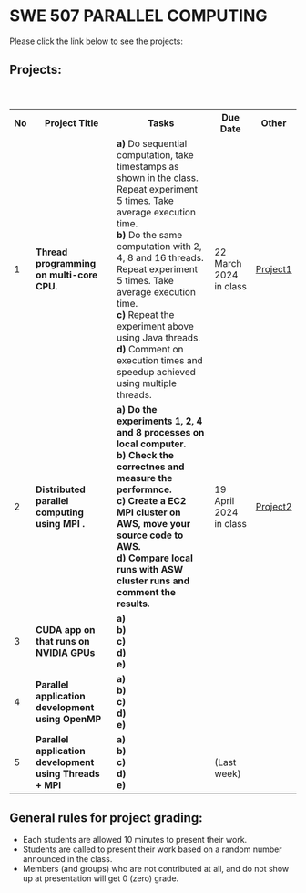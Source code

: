 # SWE 507 PARALLEL COMPUTING

Please click the link below to see the projects: <br> 

## Projects:

<table>
  <header>
    <th>No</th>
    <th>Project Title</th>
    <th>Tasks</th>
    <th>Due Date</th>
    <th>Other</th>
  </header>
  <body>
    <tr>
      <td>1</td>
      <td><b>Thread programming on multi-core CPU.</b></td>
      <td> 
        <b>a)</b> Do sequential computation, take timestamps as shown in the class. Repeat experiment 5 times. Take average execution time.<br> 
        <b>b)</b> Do the same computation with 2, 4, 8 and 16 threads. Repeat experiment 5 times. Take average execution time. <br> 
        <b>c)</b> Repeat the experiment above using Java threads. <br> 
        <b>d)</b> Comment on execution times and speedup achieved using multiple threads. 
      </td>
      <td>22 March 2024 in class</td>
      <td><a href="pro1.pdf">Project1</a></td>
    </tr>
    <tr>
      <td>2</td>
      <td><b>Distributed parallel computing using MPI .</b></td>
      <td>
        <b>a) Do the experiments 1, 2, 4 and 8 processes on local computer.</b> <br> 
        <b>b) Check the correctnes and measure the performnce.</b> <br>
        <b>c) Create a EC2 MPI cluster on AWS, move your source code to AWS.</b> <br>
        <b>d) Compare local runs with ASW cluster runs and comment the results.</b> 
      </td>
      <td>19 April 2024 in class</td>
      <td><a href="pro2.pdf">Project2</a></td>
    </tr>
    <tr>
      <td>3</td>
      <td><b>CUDA app on that runs on NVIDIA GPUs</b></td>
      <td>
        <b>a)</b> <br>
        <b>b)</b>  <br>
        <b>c)</b>  <br>
        <b>d)</b>  <br>
        <b>e)</b> 
      </td>
      <td></td>
      <td></td>
    </tr>
     <tr>
      <td>4</td>
      <td><b>Parallel application development using OpenMP</b></td>
      <td>
        <b>a)</b> <br>
        <b>b)</b>  <br>
        <b>c)</b>  <br>
        <b>d)</b>  <br>
        <b>e)</b> 
      </td>
      <td></td>
      <td></td>
    </tr>
     <tr>
      <td>5</td>
      <td><b>Parallel application development using Threads + MPI</b></td>
      <td>
        <b>a)</b> <br>
        <b>b)</b>  <br>
        <b>c)</b>  <br>
        <b>d)</b>  <br>
        <b>e)</b> 
      </td>
      <td><br>(Last week)</td>
      <td></td>
    </tr>

  </body>
</table>


## General rules for project grading:
* Each students are allowed 10 minutes to present their work.
* Students are called to present their work based on a random number announced in the class. 
* Members (and groups) who are not contributed at all, and do not show up at presentation will get 0 (zero) grade.


